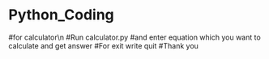 # Python_Coding
#for calculator\n 
#Run calculator.py
#and enter equation which you want to calculate and get answer 
#For exit write quit 
#Thank you
